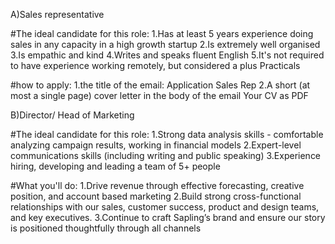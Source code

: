  A)Sales representative

#The ideal candidate for this role:
1.Has at least 5 years experience doing sales in any capacity in a high growth startup
2.Is extremely well organised
3.Is empathic and kind
4.Writes and speaks fluent English
5.It's not required to have experience working remotely, but considered a plus
Practicals

#how to apply:
1.the title of the email: Application Sales Rep
2.A short (at most a single page) cover letter in the body of the email
Your CV as PDF

 B)Director/ Head of Marketing

#The ideal candidate for this role:
1.Strong data analysis skills - comfortable analyzing campaign results, working in financial models
2.Expert-level communications skills (including writing and public speaking)
3.Experience hiring, developing and leading a team of 5+ people

#What you'll do:
1.Drive revenue through effective forecasting, creative position, and account based marketing
2.Build strong cross-functional relationships with our sales, customer success, product and design teams, and key executives.
3.Continue to craft Sapling’s brand and ensure our story is positioned thoughtfully through all channels
